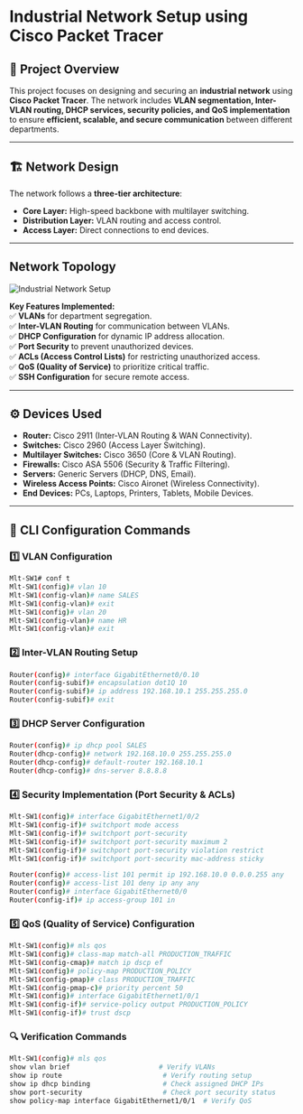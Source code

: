 # Industrial Network Setup using Cisco Packet Tracer  

## 📌 Project Overview  
This project focuses on designing and securing an **industrial network** using **Cisco Packet Tracer**. The network includes **VLAN segmentation, Inter-VLAN routing, DHCP services, security policies, and QoS implementation** to ensure **efficient, scalable, and secure communication** between different departments.  

---

## 🏗️ Network Design  
The network follows a **three-tier architecture**:  
- **Core Layer:** High-speed backbone with multilayer switching.  
- **Distribution Layer:** VLAN routing and access control.  
- **Access Layer:** Direct connections to end devices.

---

## Network Topology
![Industrial Network Setup](https://github.com/user-attachments/assets/f98f1f23-2740-4abd-8a6d-46bfcc754764)


**Key Features Implemented:**  
✅ **VLANs** for department segregation.  
✅ **Inter-VLAN Routing** for communication between VLANs.  
✅ **DHCP Configuration** for dynamic IP address allocation.  
✅ **Port Security** to prevent unauthorized devices.  
✅ **ACLs (Access Control Lists)** for restricting unauthorized access.  
✅ **QoS (Quality of Service)** to prioritize critical traffic.  
✅ **SSH Configuration** for secure remote access.  

---

## ⚙️ Devices Used  
- **Router:** Cisco 2911 (Inter-VLAN Routing & WAN Connectivity).  
- **Switches:** Cisco 2960 (Access Layer Switching).  
- **Multilayer Switches:** Cisco 3650 (Core & VLAN Routing).  
- **Firewalls:** Cisco ASA 5506 (Security & Traffic Filtering).  
- **Servers:** Generic Servers (DHCP, DNS, Email).  
- **Wireless Access Points:** Cisco Aironet (Wireless Connectivity).  
- **End Devices:** PCs, Laptops, Printers, Tablets, Mobile Devices.  

---

## 🔧 CLI Configuration Commands  
### **1️⃣ VLAN Configuration**  
```bash
Mlt-SW1# conf t   
Mlt-SW1(config)# vlan 10  
Mlt-SW1(config-vlan)# name SALES  
Mlt-SW1(config-vlan)# exit  
Mlt-SW1(config)# vlan 20  
Mlt-SW1(config-vlan)# name HR  
Mlt-SW1(config-vlan)# exit
```


### **2️⃣ Inter-VLAN Routing Setup**  
```bash
Router(config)# interface GigabitEthernet0/0.10  
Router(config-subif)# encapsulation dot1Q 10  
Router(config-subif)# ip address 192.168.10.1 255.255.255.0  
Router(config-subif)# exit  
```

### **3️⃣ DHCP Server Configuration**  
```bash
Router(config)# ip dhcp pool SALES  
Router(dhcp-config)# network 192.168.10.0 255.255.255.0  
Router(dhcp-config)# default-router 192.168.10.1  
Router(dhcp-config)# dns-server 8.8.8.8  
```

### **4️⃣ Security Implementation (Port Security & ACLs)**  
```bash
Mlt-SW1(config)# interface GigabitEthernet1/0/2  
Mlt-SW1(config-if)# switchport mode access  
Mlt-SW1(config-if)# switchport port-security  
Mlt-SW1(config-if)# switchport port-security maximum 2  
Mlt-SW1(config-if)# switchport port-security violation restrict  
Mlt-SW1(config-if)# switchport port-security mac-address sticky  
```

```bash
Router(config)# access-list 101 permit ip 192.168.10.0 0.0.0.255 any  
Router(config)# access-list 101 deny ip any any  
Router(config)# interface GigabitEthernet0/0  
Router(config-if)# ip access-group 101 in  
```

### **5️⃣ QoS (Quality of Service) Configuration** 
```bash
Mlt-SW1(config)# mls qos  
Mlt-SW1(config)# class-map match-all PRODUCTION_TRAFFIC  
Mlt-SW1(config-cmap)# match ip dscp ef  
Mlt-SW1(config)# policy-map PRODUCTION_POLICY  
Mlt-SW1(config-pmap)# class PRODUCTION_TRAFFIC  
Mlt-SW1(config-pmap-c)# priority percent 50  
Mlt-SW1(config)# interface GigabitEthernet1/0/1  
Mlt-SW1(config-if)# service-policy output PRODUCTION_POLICY  
Mlt-SW1(config-if)# trust dscp  
```

### **🔍 Verification Commands** 
```bash
Mlt-SW1(config)# mls qos  
show vlan brief                      # Verify VLANs  
show ip route                         # Verify routing setup  
show ip dhcp binding                  # Check assigned DHCP IPs  
show port-security                    # Check port security status  
show policy-map interface GigabitEthernet1/0/1  # Verify QoS  
```


